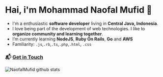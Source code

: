 # Hai, i'm **Mohammad Naofal Mufid 👋**

- I'm a enthusiastic **software developer** living in **Central Java, Indonesia**.
- I love being part of the development of web technologies. I like to **organize community and learning together**.
- I’m currently learning **NodeJS**, **Ruby On Rails**, **Go** and **AWS**
- Familiarity: `.js`,`.rb`,`.ts`,`.php`,`.html`, `.css`

### 📬 [Get in Touch](https://www.linkedin.com/in/naofalmufid/)

![NaofalMufid github stats](https://github-readme-stats.vercel.app/api?username=NaofalMufid&show_icons=true&hide_border=true)
